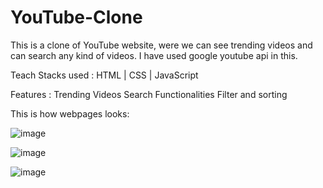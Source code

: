 # YouTube-Clone
This is a clone of YouTube website, were we can see trending videos and can search any kind of videos. I have used google youtube api in this.

Teach Stacks used :
 HTML | CSS | JavaScript
 
Features :
 Trending Videos
 Search Functionalities
 Filter and sorting

This is how webpages looks:

![image](https://user-images.githubusercontent.com/105987614/227150702-d48f60f3-41ba-48ca-b5e5-5341ff908d79.png)

![image](https://user-images.githubusercontent.com/105987614/227150828-a5da5b39-91d5-4cae-97ad-0ddf4ccf46d4.png)

![image](https://user-images.githubusercontent.com/105987614/227151246-20d306d4-cdcc-4d52-97ae-f1155e400a04.png)
